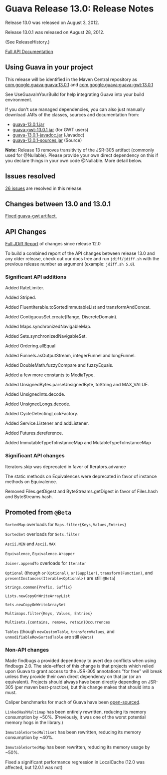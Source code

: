 # Guava Release 13.0: Release Notes

Release 13.0 was released on August 3, 2012.

Release 13.0.1 was released on August 28, 2012.

(See ReleaseHistory.)

[Full API Documentation](http://google.github.io/guava/releases/13.0.1/api/docs/)

## Using Guava in your project

This release will be identified in the Maven Central repository as [com.google.guava:guava:13.0.1](http://search.maven.org/#artifactdetails%7Ccom.google.guava%7Cguava%7C13.0.1%7Cjar) and [com.google.guava:guava-gwt:13.0.1](http://search.maven.org/#artifactdetails%7Ccom.google.guava%7Cguava-gwt%7C13.0.1%7Cjar)

See UseGuavaInYourBuild for help integrating Guava into your build environment.

If you don't use managed dependencies, you can also just manually download JARs of the classes, sources and documentation from:

  * [guava-13.0.1.jar](http://search.maven.org/remotecontent?filepath=com/google/guava/guava/13.0.1/guava-13.0.1.jar)
  * [guava-gwt-13.0.1.jar](http://search.maven.org/remotecontent?filepath=com/google/guava/guava-gwt/13.0.1/guava-gwt-13.0.1.jar) (for GWT users)
  * [guava-13.0.1-javadoc.jar](http://search.maven.org/remotecontent?filepath=com/google/guava/guava/13.0.1/guava-13.0.1-javadoc.jar) (Javadoc)
  * [guava-13.0.1-sources.jar](http://search.maven.org/remotecontent?filepath=com/google/guava/guava/13.0.1/guava-13.0.1-sources.jar) (Source)

**Note:** Release 13 removes transitivity of the JSR-305 artifact (commonly used for @Nullable). Please provide your own direct dependency on this if you declare things in your own code @Nullable.  More detail below.

## Issues resolved

[26 issues](https://github.com/google/guava/issues?utf8=%E2%9C%93&q=milestone%3A13.0+is%3Aclosed+) are resolved in this release.

## Changes between 13.0 and 13.0.1

[Fixed guava-gwt artifact.](https://github.com/google/guava/issues/1097)

## API Changes

[Full JDiff Report](http://google.github.io/guava/releases/13.0/api/diffs/) of changes since release 12.0

To build a combined report of the API changes between release 13.0 and any older release, check out our docs tree and run `jdiff/jdiff.sh` with the previous release number as argument (example: `jdiff.sh 5.0`).

### Significant API additions

Added RateLimiter.

Added Striped.

Added FluentIterable.toSortedImmutableList and transformAndConcat.

Added ContiguousSet.create(Range, DiscreteDomain).

Added Maps.synchronizedNavigableMap.

Added Sets.synchronizedNavigableSet.

Added Ordering.allEqual

Added Funnels.asOutputStream, integerFunnel and longFunnel.

Added DoubleMath.fuzzyCompare and fuzzyEquals.

Added a few more constants to MediaType.

Added UnsignedBytes.parseUnsignedByte, toString and MAX\_VALUE.

Added UnsignedInts.decode.

Added UnsignedLongs.decode.

Added CycleDetectingLockFactory.

Added Service.Listener and addListener.

Added Futures.dereference.

Added ImmutableTypeToInstanceMap and MutableTypeToInstanceMap

### Significant API changes

Iterators.skip was deprecated in favor of Iterators.advance

The static methods on Equivalences were deprecated in favor of instance methods on Equivalence.

Removed Files.getDigest and ByteStreams.getDigest in favor of Files.hash and ByteStreams.hash.

## Promoted from `@Beta`

`SortedMap` overloads for `Maps.filter{Keys,Values,Entries}`

`SortedSet` overloads for `Sets.filter`

`Ascii.MIN` and `Ascii.MAX`

`Equivalence`, `Equivalence.Wrapper`

`Joiner.appendTo` overloads for `Iterator`

`Optional` (though `or(Optional)`, `or(Supplier)`, `transform(Function)`, and `presentInstances(Iterable<Optional>)` are still `@Beta`)

`Strings.common{Prefix, Suffix}`

`Lists.newCopyOnWriteArrayList`

`Sets.newCopyOnWriteArraySet`

`Multimaps.filter{Keys, Values, Entries}`

`Multisets.{contains, remove, retain}Occurrences`

`Tables` (though `newCustomTable`, `transformValues`, and `unmodifiableRowSortedTable` are still `@Beta`)

### Non-API changes

Made findbugs a provided dependency to avert dep conflicts when using findbugs 2.0.  The side-effect of this change is that projects which relied upon Guava to grant access to the JSR-305 annotations "for free" will break unless they provide their own direct dependency on that jar (or an equivalent).  Projects should always have been directly depending on JSR-305 (per maven best-practice), but this change makes that should into a must.

Caliper benchmarks for much of Guava have been
[open-sourced](https://github.com/google/guava/tree/master/guava-tests/benchmark/com/google/common).

`LinkedHashMultimap` has been entirely rewritten, reducing its memory consumption by ~50%.  (Previously, it was one of the worst potential memory hogs in the library.)

`ImmutableSortedMultiset` has been rewritten, reducing its memory consumption by ~40%.

`ImmutableSortedMap` has been rewritten, reducing its memory usage by ~50%.

Fixed a significant performance regression in LocalCache (12.0 was affected, but 12.0.1 was not)
